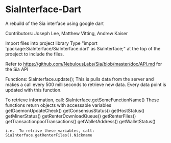 # SiaInterface-Dart
A rebuild of the Sia interface using google dart

Contributors: Joseph Lee, Matthew Vitting, Andrew Kaiser

Import files into project library
Type "import 'package:SiaInterface/SiaInterface.dart' as SiaInterface;" at the top of the proeject to include the files.

Refer to https://github.com/NebulousLabs/Sia/blob/master/doc/API.md for the Sia API

Functions: 
  SiaInterface.update();
    This is pulls data from the server and makes a call every 500 milliseconds to retrieve new data. 
    Every data point is updated with this function. 
  
  To retrieve information, call: SiaInterface.getSomeFunctionName()
    These functions return objects with accessable variables
    getDaemonUpdateCheck()
    getConsensusStatus()
    getHostStatus() 
    getMinerStatus()
    getRenterDownloadQueue()
    getRenterFiles()
    getTransactionpoolTransactions()
    getWalletAddress()
    getWalletStatus()
    
    i.e.  To retrive these variables, call: SiaInterface.getRenterFiles().Nickname
  
      

